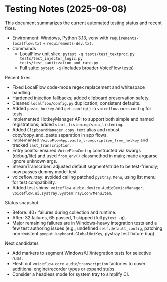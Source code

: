 # Testing Notes (2025-09-08)

This document summarizes the current automated testing status and recent fixes.

- Environment: Windows, Python 3.13, venv with `requirements-localflow.txt` + `requirements-dev.txt`.
- Commands
  - LocalFlow unit slice: `pytest -q tests/test_textproc.py tests/test_injector_logic.py tests/test_sanitization_and_rate.py`
  - Full suite: `pytest -q` (includes broader VoiceFlow tests)

Recent fixes
- Fixed LocalFlow code-mode regex replacement and whitespace handling.
- Hardened injection fallbacks; added clipboard preservation safety.
- Cleaned `localflow/config.py` duplication; consistent defaults.
- Added `paste_hotkey` and `get_config()` in `voiceflow.core.config` for tests.
- Implemented HotkeyManager API to support both simple and named registrations; added `start_listening/stop_listening`.
- Added `ClipboardManager.copy_text` alias and robust copy/copy_and_paste separation in app flows.
- Implemented `VoiceFlowApp.paste_transcription_from_hotkey` and tracked `last_transcription`.
- Entry points: ensured `VoiceFlowConfig` constructed via kwargs (debug/lite) and used `from_env()` classmethod in main; made argparse ignore unknown args.
- StreamTranscriber: adjusted default segment/stride to be test-friendly; now passes dummy model test.
- voiceflow_tray: avoided calling patched `pystray.Menu`, using list menu for test compatibility.
- Added test shims: `voiceflow.audio.device.AudioDeviceManager`, `voiceflow.ui.systray.SystemTrayIcon/MenuItem`.

Status snapshot
- Before: 40+ failures during collection and runtime.
- After: 32 failures, 65 passed, 1 skipped (full `pytest -q`).
- Major remaining failures are in Windows-heavy integration tests and a few test authoring issues (e.g., undefined `self.default_config`, patching non-existent `pynput.keyboard.GlobalHotKey`, pystray test fixture bug).

Next candidates
- Add markers to segment Windows/UI/integration tests for selective runs.
- Flesh out `voiceflow.core.audio`/`transcription` factories to cover additional engine/recorder types or expand stubs.
- Consider a headless mode for system tray to simplify CI.
